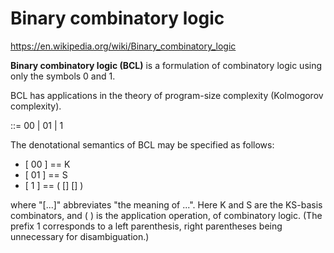 # Binary combinatory logic

https://en.wikipedia.org/wiki/Binary_combinatory_logic

**Binary combinatory logic (BCL)** is a formulation of combinatory logic using only the symbols 0 and 1.

BCL has applications in the theory of program-size complexity (Kolmogorov complexity).


<term> ::= 00 | 01 | 1 <term> <term>


The denotational semantics of BCL may be specified as follows:
* [ 00 ] == K
* [ 01 ] == S
* [ 1 <term1> <term2> ] == ( [<term1>] [<term2>] )

where "[...]" abbreviates "the meaning of ...". Here K and S are the KS-basis combinators, and ( ) is the application operation, of combinatory logic. (The prefix 1 corresponds to a left parenthesis, right parentheses being unnecessary for disambiguation.)
